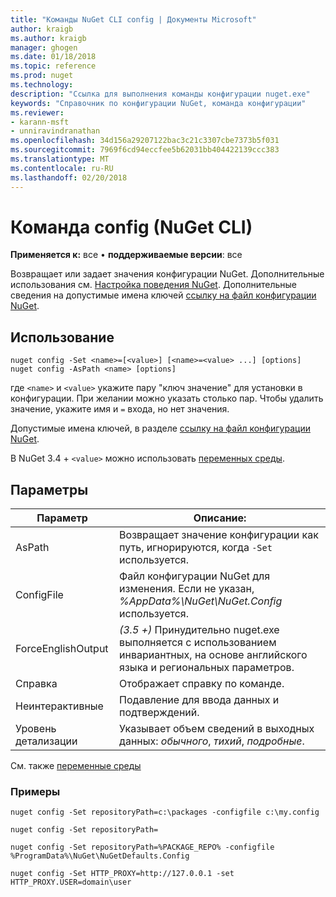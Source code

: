 ```yaml
---
title: "Команды NuGet CLI config | Документы Microsoft"
author: kraigb
ms.author: kraigb
manager: ghogen
ms.date: 01/18/2018
ms.topic: reference
ms.prod: nuget
ms.technology: 
description: "Ссылка для выполнения команды конфигурации nuget.exe"
keywords: "Справочник по конфигурации NuGet, команда конфигурации"
ms.reviewer:
- karann-msft
- unniravindranathan
ms.openlocfilehash: 34d156a29207122bac3c21c3307cbe7373b5f031
ms.sourcegitcommit: 7969f6cd94eccfee5b62031bb404422139ccc383
ms.translationtype: MT
ms.contentlocale: ru-RU
ms.lasthandoff: 02/20/2018
---
```

# <a name="config-command-nuget-cli"></a>Команда config (NuGet CLI)

**Применяется к:** все &bullet; **поддерживаемые версии**: все

Возвращает или задает значения конфигурации NuGet. Дополнительные использования см. [Настройка поведения NuGet](../consume-packages/configuring-nuget-behavior.md). Дополнительные сведения на допустимые имена ключей [ссылку на файл конфигурации NuGet](../reference/nuget-config-file.md).

## <a name="usage"></a>Использование

```cli
nuget config -Set <name>=[<value>] [<name>=<value> ...] [options]
nuget config -AsPath <name> [options]
```

где `<name>` и `<value>` укажите пару "ключ значение" для установки в конфигурации. При желании можно указать столько пар. Чтобы удалить значение, укажите имя и `=` входа, но нет значения.

Допустимые имена ключей, в разделе [ссылку на файл конфигурации NuGet](../reference/nuget-config-file.md).

В NuGet 3.4 + `<value>` можно использовать [переменных среды](cli-ref-environment-variables.md).

## <a name="options"></a>Параметры

| Параметр | Описание: |
| --- | --- |
| AsPath | Возвращает значение конфигурации как путь, игнорируются, когда `-Set` используется. |
| ConfigFile | Файл конфигурации NuGet для изменения. Если не указан, *%AppData%\NuGet\NuGet.Config* используется. |
| ForceEnglishOutput | *(3.5 +)*  Принудительно nuget.exe выполняется с использованием инвариантных, на основе английского языка и региональных параметров. |
| Справка | Отображает справку по команде. |
| Неинтерактивные | Подавление для ввода данных и подтверждений. |
| Уровень детализации | Указывает объем сведений в выходных данных: *обычного*, *тихий*, *подробные*. |

См. также [переменные среды](cli-ref-environment-variables.md)

### <a name="examples"></a>Примеры

```cli
nuget config -Set repositoryPath=c:\packages -configfile c:\my.config

nuget config -Set repositoryPath=

nuget config -Set repositoryPath=%PACKAGE_REPO% -configfile %ProgramData%\NuGet\NuGetDefaults.Config

nuget config -Set HTTP_PROXY=http://127.0.0.1 -set HTTP_PROXY.USER=domain\user
```
